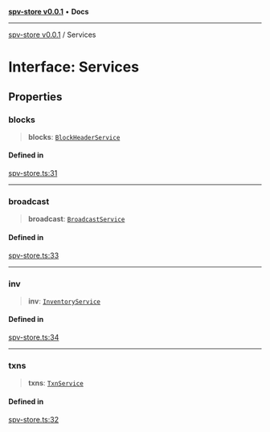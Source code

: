[**spv-store v0.0.1**](../README.md) • **Docs**

***

[spv-store v0.0.1](../globals.md) / Services

# Interface: Services

## Properties

### blocks

> **blocks**: [`BlockHeaderService`](BlockHeaderService.md)

#### Defined in

[spv-store.ts:31](https://github.com/shruggr/ts-casemod-spv/blob/02da5207bded388f76e8bebbed39ca525a18e420/src/spv-store.ts#L31)

***

### broadcast

> **broadcast**: [`BroadcastService`](BroadcastService.md)

#### Defined in

[spv-store.ts:33](https://github.com/shruggr/ts-casemod-spv/blob/02da5207bded388f76e8bebbed39ca525a18e420/src/spv-store.ts#L33)

***

### inv

> **inv**: [`InventoryService`](InventoryService.md)

#### Defined in

[spv-store.ts:34](https://github.com/shruggr/ts-casemod-spv/blob/02da5207bded388f76e8bebbed39ca525a18e420/src/spv-store.ts#L34)

***

### txns

> **txns**: [`TxnService`](TxnService.md)

#### Defined in

[spv-store.ts:32](https://github.com/shruggr/ts-casemod-spv/blob/02da5207bded388f76e8bebbed39ca525a18e420/src/spv-store.ts#L32)
